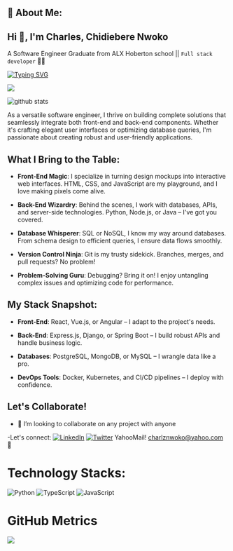 ## 💫 About Me:

## Hi 👋, I'm Charles, Chidiebere Nwoko

A Software Engineer Graduate from ALX Hoberton school || ```Full stack developer``` 👨‍💻

<p align="left">
  <a href="https://git.io/typing-svg"><img src="https://readme-typing-svg.herokuapp.com?font=Fira+Code&size=22&pause=1000&width=435&lines=For+God+hath+not+given+us%2C;+the+spirit+of+fear%2C;+but+of+power%2C;+and+of+love%2C;+and+of+a+sound+mind." alt="Typing SVG" /></a></p>

[![](https://visitcount.itsvg.in/api?id=iCharlz&icon=0&color=0)](https://visitcount.itsvg.in)

![github stats](https://github-readme-stats.vercel.app/api?username=icharlz&theme=default&show_icons=true&hide_border=true&count_private=true)
  
As a versatile software engineer, I thrive on building complete solutions that seamlessly integrate both front-end and back-end components. Whether it's crafting elegant user interfaces or optimizing database queries, I'm passionate about creating robust and user-friendly applications.

## What I Bring to the Table:

- **Front-End Magic**: I specialize in turning design mockups into interactive web interfaces. HTML, CSS, and JavaScript are my playground, and I love making pixels come alive.

- **Back-End Wizardry**: Behind the scenes, I work with databases, APIs, and server-side technologies. Python, Node.js, or Java – I've got you covered.

- **Database Whisperer**: SQL or NoSQL, I know my way around databases. From schema design to efficient queries, I ensure data flows smoothly.

- **Version Control Ninja**: Git is my trusty sidekick. Branches, merges, and pull requests? No problem!

- **Problem-Solving Guru**: Debugging? Bring it on! I enjoy untangling complex issues and optimizing code for performance.

## My Stack Snapshot:

- **Front-End**: React, Vue.js, or Angular – I adapt to the project's needs.

- **Back-End**: Express.js, Django, or Spring Boot – I build robust APIs and handle business logic.

- **Databases**: PostgreSQL, MongoDB, or MySQL – I wrangle data like a pro.

- **DevOps Tools**: Docker, Kubernetes, and CI/CD pipelines – I deploy with confidence.

## Let's Collaborate!

- 👯 I’m looking to collaborate on any project with anyone 

-Let's connect: [![LinkedIn](https://img.shields.io/badge/LinkedIn-%230077B5.svg?logo=linkedin&logoColor=white)](https://linkedin.com/in/charlesnwoko) [![Twitter](https://img.shields.io/badge/Twitter-%231DA1F2.svg?logo=Twitter&logoColor=white)](https://twitter.com/icharlz25)  YahooMail! charlznwoko@yahoo.com 🚀

# Technology Stacks:
![Python](https://img.shields.io/badge/python-3670A0?style=for-the-badge&logo=python&logoColor=ffdd54) ![TypeScript](https://img.shields.io/badge/typescript-%23007ACC.svg?style=for-the-badge&logo=typescript&logoColor=white) ![JavaScript](https://img.shields.io/badge/javascript-%23323330.svg?style=for-the-badge&logo=javascript&logoColor=%23F7DF1E)

# GitHub Metrics

<p align="center">
  <img src="https://github-profile-summary-cards.vercel.app/api/cards/profile-details?username=iCharlz&theme=algolia" align="left" />
</p>


<!-- Proudly created with GPRM ( https://gprm.itsvg.in ) -->
